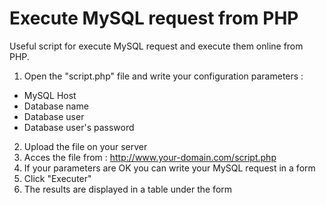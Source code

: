 # Execute MySQL request from PHP
Useful script for execute MySQL request and execute them online from PHP.

1. Open the "script.php" file and write your configuration parameters :
- MySQL Host
- Database name
- Database user
- Database user's password

2. Upload the file on your server
3. Acces the file from : http://www.your-domain.com/script.php
4. If your parameters are OK you can write your MySQL request in a form
5. Click "Executer"
6. The results are displayed in a table under the form
